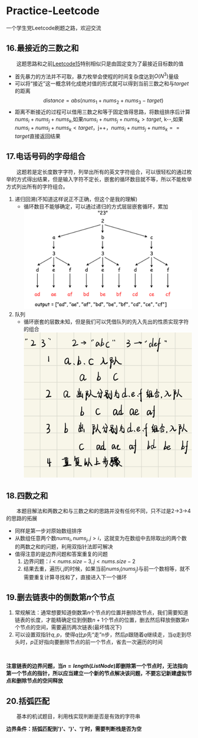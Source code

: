 # Practice-Leetcode
一个学生党Leetcode刷题之路，欢迎交流


## 16.最接近的三数之和
&emsp;&emsp;这题思路和之前[Leetcode15](https://leetcode-cn.com/problems/3sum/)特别相似只是由固定变为了最接近目标数的值
* 首先暴力的方法并不可取，暴力枚举会使程的时间复杂度达到$O(N^3)$量级
* 可以将“接近”这一概念转化成绝对值的形式就可以得到当前三数之和与$target$的距离
$$distance = abs(nums_1+nums_2+nums_3-target)$$
*  距离不断接近的过程可以借用三数之和等于固定值得思路，将数组排序后计算$nums_i+nums_j+nums_k$,如果$nums_i+nums_j+nums_k > target$, k--,如果$nums_i+nums_j+nums_k < target$，j++，$nums_i+nums_j+nums_k == target$直接返回结果
    
## 17.电话号码的字母组合
&emsp;&emsp;这题若是定长度数字字符，列举出所有的英文字符组合，可以很轻松的通过枚举的方式得出结果，但是输入字符不定长，嵌套的循环数目就不等，所以不能枚举方式列出所有的字符组合。
1. 递归回溯(不知道这样说正不正确，但这个是我的理解)
    - 循环数目不能够确定，可以通过递归的方式层层嵌套循环，累加
    ![递归树](Image/17.1.jpg)
2. 队列
    - 循环嵌套的层数未知，但是我们可以凭借队列的先入先出的性质实现字符的组合
    ![队列](Image/17.2.png)

## 18.四数之和
&emsp;&emsp;本题目解法和两数之和与三数之和的思路并没有任何不同，只不过是2->3->4的思路的拓展
* 同样是第一步对原始数组排序
* 从数组任意两个数$nums_i, nums_j, j > i$，这就变为在数组中去除取出的两个数的两数之和的问题，利用双指针法即可解决
* 值得注意的是边界问题和答案重复的问题
    1. 边界问题：$i<nums.size-3, j<nums.size-2$
    2. 结果去重，遍历$i, j$的时候，如果当前$nums_i(nums_j)$与前一个数相等，就不需要重复计算寻找和了，直接进入下一个循环

## 19.删去链表中的倒数第$n$个节点
1. 常规解法：通常想要知道倒数第$n$个节点的位置并删除改节点，我们需要知道链表的长度，才能精确定位到倒数$n+1$个节点的位置，删去然后释放倒数第$n$个节点的空间，需要遍历两次链表(最坏情况下)
2. 可以设置双指针$q,p$，使得$q$比$p$先“走”n步，然后$p$跟随着$q$继续走，当$q$走到尽头时，$p$正好指向要删除节点的前一个节点，省去一次遍历的时间
<br/>

**注意链表的边界问题，当$n=length(ListNode)$即删除第一个节点时，无法指向第一个节点的指针，所以应当建立一个新的节点解决该问题，不要忘记新建虚拟节点和删除节点的空间释放**

## 20.括弧匹配
&emsp;&emsp;基本的机试题目，利用栈实现判断是否是有效的字符串
<br/>

**边界条件：括弧匹配到')'、'}'、']'时，需要判断栈是否为空**